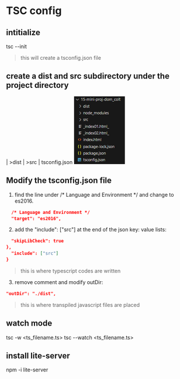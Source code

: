 # TSC config

## intitialize
tsc --init
> this will create a tsconfig.json file

## create a dist and src subdirectory under the project directory
| >dist
| >src
| tsconfig.json
![typical file structure](image.png)

## Modify the tsconfig.json file
1. find the line under /* Language and Environment */ and change to es2016.
```json
  /* Language and Environment */
  "target": "es2016",
```

2. add the "include": ["src"] at the end of the json key: value lists:
```json
  "skipLibCheck": true   
},
  "include": ["src"]
}
```
> this is where typescript codes are written

3. remove comment and modify outDir:
```json
"outDir": "./dist",    
```
> this is where transpiled javascript files are placed

## watch mode
tsc -w <ts_filename.ts>
tsc --watch <ts_filename.ts>

## install lite-server
npm -i lite-server

